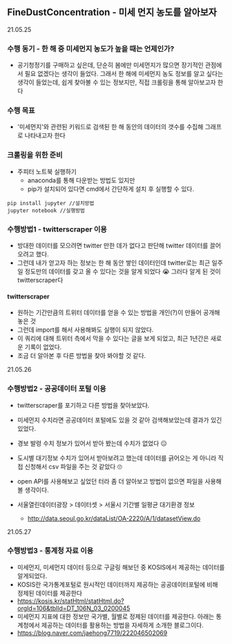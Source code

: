 ## FineDustConcentration - 미세 먼지 농도를 알아보자

21.05.25  
### 수행 동기 - 한 해 중 미세먼지 농도가 높을 때는 언제인가?
* 공기청정기를 구매하고 싶은데, 단순히 봄에만 미세먼지가 많으면 장기적인 관점에서 필요 없겠다는 생각이 들었다. 그래서 한 해에 미세먼지 농도 정보를 알고 싶다는 생각이 들었는데, 쉽게 찾아볼 수 있는 정보지만, 직접 크롤링을 통해 알아보고자 한다

### 수행 목표
* '미세먼지'와 관련된 키워드로 검색된 한 해 동안의 데이터의 갯수를 수집해 그래프로 나타내고자 한다

### 크롤링을 위한 준비
* 주피터 노트북 실행하기
	* anaconda를 통해 다운받는 방법도 있지만
	* pip가 설치되어 있다면 cmd에서 간단하게 설치 후 실행할 수 있다.
```
pip install jupyter //설치방법
jupyter notebook //실행방법
```
### 수행방법1 - twitterscraper 이용
* 방대한 데이터를 모으려면 twitter 만한 데가 없다고 판단해 twitter 데이터를 끌어오려고 했다.
* 그런데 내가 얻고자 하는 정보는 한 해 동안 쌓인 데이터인데 twitter로는 최근 일주일 정도만의 데이터를 갖고 올 수 있다는 것을 알게 되었다 😭 그러다 알게 된 것이 twitterscraper다
#### twitterscraper
* 원하는 기간만큼의 트위터 데이터를 얻을 수 있는 방법을 개인(?)이 만들어 공개해놓은 것
* 그런데 import를 해서 사용해봐도 실행이 되지 않았다.
* 이 쿼리에 대해 트위터 측에서 막을 수 있다는 글을 보게 되었고, 최근 1년간은 새로운 기록이 없었다.
* 조금 더 알아본 후 다른 방법을 찾아 봐야할 것 같다.
   
21.05.26   
### 수행방법2 - 공공데이터 포털 이용
* twitterscraper를 포기하고 다른 방법을 찾아보았다.
* 미세먼지 수치라면 공공데이터 포털에도 있을 것 같아 검색해보았는데 결과가 있긴 있었다.

* 경보 발령 수치 정보가 있어서 받아 봤는데 수치가 없었다 😑 
* 도시별 대기정보 수치가 있어서 받아보려고 했는데 데이터를 긁어오는 게 아니라 직접 신청해서 csv 파일을 주는 것 같았다 🙄
* open API를 사용해보고 싶었던 터라 좀 더 알아보고 방법이 없으면 파일을 사용해볼 생각이다.
* 서울열린데이터광장 > 데이터셋 > 서울시 기간별 일평균 대기환경 정보
	* http://data.seoul.go.kr/dataList/OA-2220/A/1/datasetView.do
   
21.05.27     
### 수행방법3 - 통계청 자료 이용
* 미세먼지, 미세먼지 데이터 등으로 구글링 해보던 중 KOSIS에서 제공하는 데이터를 알게되었다.
* KOSIS란 국가통계포털로 원시적인 데이터까지 제공하는 공공데이터포털에 비해 정제된 데이터를 제공한다
* https://kosis.kr/statHtml/statHtml.do?orgId=106&tblId=DT_106N_03_0200045
* 미세먼지 지표에 대한 정보만 국가별, 월별로 정제된 데이터를 제공한다. 아래는 통계청에서 제공하는 데이터를 활용하는 방법을 자세하게 소개한 블로그이다.
* https://blog.naver.com/jaehong7719/222046502069